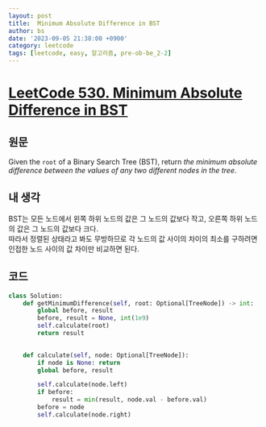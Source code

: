```yaml
---
layout: post
title:  Minimum Absolute Difference in BST
author: bs
date: '2023-09-05 21:38:00 +0900'
category: leetcode
tags: [leetcode, easy, 알고리즘, pre-ob-be_2-2]
---
```


# [LeetCode 530. Minimum Absolute Difference in BST](https://leetcode.com/problems/minimum-absolute-difference-in-bst/)

## 원문
Given the `root` of a Binary Search Tree (BST), return *the minimum absolute difference between the values of any two different nodes in the tree*.

## 내 생각
BST는 모든 노드에서 왼쪽 하위 노드의 값은 그 노드의 값보다 작고, 오른쪽 하위 노드의 값은 그 노드의 값보다 크다.<br>
따라서 정렬된 상태라고 봐도 무방하므로 각 노드의 값 사이의 차이의 최소를 구하려면 인접한 노드 사이의 값 차이만 비교하면 된다.

## 코드
```python
class Solution:
    def getMinimumDifference(self, root: Optional[TreeNode]) -> int:
        global before, result
        before, result = None, int(1e9)
        self.calculate(root)
        return result
    

    def calculate(self, node: Optional[TreeNode]):
        if node is None: return
        global before, result

        self.calculate(node.left)
        if before:
            result = min(result, node.val - before.val)
        before = node
        self.calculate(node.right)
```